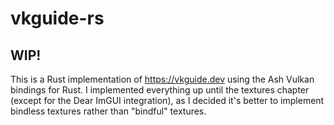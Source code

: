 # vkguide-rs
## WIP!
This is a Rust implementation of https://vkguide.dev using the Ash Vulkan bindings for Rust.
I implemented everything up until the textures chapter (except for the Dear ImGUI integration), as I decided it's better to implement bindless textures rather than "bindful" textures.
